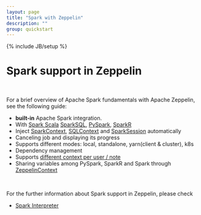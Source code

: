 ```yaml
---
layout: page
title: "Spark with Zeppelin"
description: ""
group: quickstart
---
```

<!--
Licensed under the Apache License, Version 2.0 (the "License");
you may not use this file except in compliance with the License.
You may obtain a copy of the License at

http://www.apache.org/licenses/LICENSE-2.0

Unless required by applicable law or agreed to in writing, software
distributed under the License is distributed on an "AS IS" BASIS,
WITHOUT WARRANTIES OR CONDITIONS OF ANY KIND, either express or implied.
See the License for the specific language governing permissions and
limitations under the License.
-->
{% include JB/setup %}

# Spark support in Zeppelin 

<div id="toc"></div>

<br/>

For a brief overview of Apache Spark fundamentals with Apache Zeppelin, see the following guide:

- **built-in** Apache Spark integration.
- With [Spark Scala](https://spark.apache.org/docs/latest/quick-start.html) [SparkSQL](http://spark.apache.org/sql/), [PySpark](https://spark.apache.org/docs/latest/api/python/pyspark.html), [SparkR](https://spark.apache.org/docs/latest/sparkr.html)
- Inject [SparkContext](https://spark.apache.org/docs/latest/api/java/org/apache/spark/SparkContext.html), [SQLContext](https://spark.apache.org/docs/latest/sql-programming-guide.html) and [SparkSession](https://spark.apache.org/docs/latest/sql-programming-guide.html) automatically
- Canceling job and displaying its progress 
- Supports different modes: local, standalone, yarn(client & cluster), k8s
- Dependency management
- Supports [different context per user / note](../usage/interpreter/interpreter_binding_mode.html) 
- Sharing variables among PySpark, SparkR and Spark through [ZeppelinContext](../interpreter/spark.html#zeppelincontext)

<br/>

For the further information about Spark support in Zeppelin, please check 

- [Spark Interpreter](../interpreter/spark.html)



